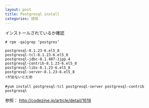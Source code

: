 ```yaml
---
layout: post
title: Postgresql install
categories: 技術
---
```


インストールされているか確認
```
# rpm -qa|grep ‘postgres’

postgresql-8.1.23-6.el5_8
postgresql-tcl-8.1.23-6.el5_8
postgresql-jdbc-8.1.407-1jpp.4
postgresql-contrib-8.1.23-6.el5_8
postgresql-libs-8.1.23-6.el5_8
postgresql-server-8.1.23-6.el5_8
↑が出ないとだめ

#yum install postgresql-tcl postgresql-server postgresql-contrib　postgresql
```

参照： <a href="http://codezine.jp/article/detail/1618" target="_blank">http://codezine.jp/article/detail/1618</a> 

